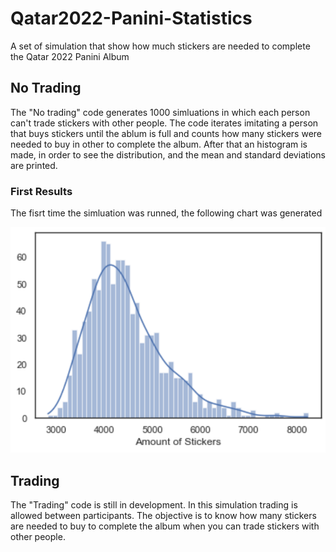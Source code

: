 # Qatar2022-Panini-Statistics
A set of simulation that show how much stickers are needed to complete the Qatar 2022 Panini Album

## No Trading

The "No trading" code generates 1000 simluations in which each person can't trade stickers with other people. The code iterates imitating a person that buys stickers until the ablum is full and counts how many stickers were needed to buy in other to complete the album. After that an histogram is made, in order to see the distribution, and the mean and standard deviations are printed.

### First Results

The fisrt time the simluation was runned, the following chart was generated

![](Plot%20First%20Run%20No%20Trading.PNG)

## Trading

The "Trading" code is still in development. In this simulation trading is allowed between participants. The objective is to know how many stickers are needed to buy to complete the album when you can trade stickers with other people.
